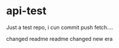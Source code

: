 api-test
========

Just a test repo, i cun commit push fetch....

changed readme
readme changed
new era
